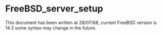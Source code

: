 # FreeBSD_server_setup
This document has been written at 28/07/68, current FreeBSD version is 14.3 some syntax may change in the future.
